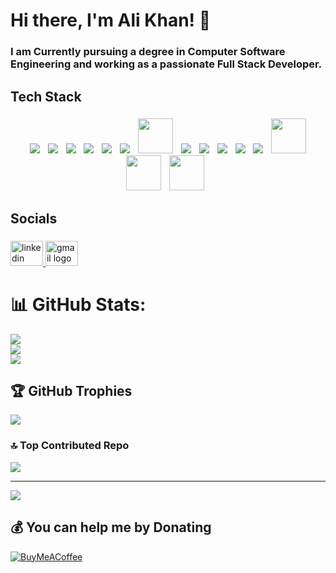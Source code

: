 # Hi there, I'm Ali Khan! 👋

###

<h3 align="left">I am Currently pursuing a degree in Computer Software Engineering and working as a passionate Full Stack Developer.</h3>

###

<h2 align="left">Tech Stack</h2>

###

<div align="center">
 <img width="5"/>
 <img src="https://camo.githubusercontent.com/53b27cbad05c013d17c92bd9a820d0e7d9f5199f88ffc827dae965b4ac0657ca/68747470733a2f2f736b696c6c69636f6e732e6465762f69636f6e733f693d63"/>
 <img width="5"/>
 
 <img src="https://camo.githubusercontent.com/33a88742a4c2007e41b467f181b79c7f68650b056f27ac9d38176995f68ad586/68747470733a2f2f736b696c6c69636f6e732e6465762f69636f6e733f693d637070"/>
 <img width="5"/>

 <img src="https://camo.githubusercontent.com/49179b69f7956cc4b5e5e7987d011103b7e3ffc20c55ca4a43c8ff214c3b6796/68747470733a2f2f736b696c6c69636f6e732e6465762f69636f6e733f693d68746d6c"/>
 <img width="5"/>
 <img src="https://camo.githubusercontent.com/a266b2536a9f4e1b8dc325ca89d9ce8e7f323c1e140f8b830a42f474a56e3b4c/68747470733a2f2f736b696c6c69636f6e732e6465762f69636f6e733f693d637373"/>
 <img width="5"/>

 <img src="https://camo.githubusercontent.com/16edff857d92b7794d5f4241aa88b9db4463d06eb52b38624a5fe1cad1584e53/68747470733a2f2f736b696c6c69636f6e732e6465762f69636f6e733f693d6a73"/>
  <img width="5"/>

 <img src="https://camo.githubusercontent.com/cb1fa2738a401d7952e8c150707084c5336ba9d544a238fad8c8d4d942353d8a/68747470733a2f2f736b696c6c69636f6e732e6465762f69636f6e733f693d7265616374"/>
  <img width="5"/>

<img src="https://velog.velcdn.com/images/yun12343/post/2705eadf-0e4c-4d3f-bfcc-c8eb2c930f5b/image.png" height = "56"/>
 <img width="5"/>

 <img src="https://camo.githubusercontent.com/dfcbc4452c5be7d646a4c3c429677091f706f06a1a745c3519580a21b1f012be/68747470733a2f2f736b696c6c69636f6e732e6465762f69636f6e733f693d6e657874"/>
  <img width="5"/>

 <img src="https://camo.githubusercontent.com/f383e4b2c5e8c2ca73221c29ef270d55d82eb3beeb79bd6b409dcb6ab64a4b7c/68747470733a2f2f736b696c6c69636f6e732e6465762f69636f6e733f693d7461696c77696e64"/>
 <img width="5"/>

 <img src="https://camo.githubusercontent.com/c0ed7f7d36d6437790846bc99e238abd7cb2205dbec27c6e6be959abb04e2733/68747470733a2f2f736b696c6c69636f6e732e6465762f69636f6e733f693d6e6f64656a73"/>
 <img width="5"/>
 <img src="https://camo.githubusercontent.com/eed59029fe16e0f33431721522fb0eede534a072db478245b89b6bc4ab1b10f3/68747470733a2f2f736b696c6c69636f6e732e6465762f69636f6e733f693d65787072657373"/>
 <img width="5"/>
 <img src="https://camo.githubusercontent.com/ac3a06589c4bf400ac0f7b1e88b5fde3b107eb16b4de2b50736da875dc0e076f/68747470733a2f2f736b696c6c69636f6e732e6465762f69636f6e733f693d6d6f6e676f"/>
 <img width="5"/>
 <img src="https://www.svgrepo.com/show/303557/redux-logo.svg" height = "56"/>
 <img width="5"/>
 <img src="https://avatars.githubusercontent.com/u/28029853?s=280&v=4" height = "56"/>
 <img width="5"/>
 <img src="https://upload.wikimedia.org/wikipedia/commons/thumb/7/73/Arduino_IDE_logo.svg/2048px-Arduino_IDE_logo.svg.png" height = "56"/>
 <img width="5"/>
</div>

###

<h2 align="left">Socials</h2>

###

<div align="left">
  <a href="https://www.linkedin.com/in/alikhan-devs/" target="_blank">
    <img src="https://raw.githubusercontent.com/maurodesouza/profile-readme-generator/master/src/assets/icons/social/linkedin/default.svg" width="52" height="40" alt="linkedin logo"  />
  </a>
  <a href="mailto:alikha9327224@gmail.com" target="_blank">
    <img src="https://raw.githubusercontent.com/maurodesouza/profile-readme-generator/master/src/assets/icons/social/gmail/default.svg" width="52" height="40" alt="gmail logo"  />
  </a>
</div>

 ###
 
# 📊 GitHub Stats:
![](https://github-readme-stats.vercel.app/api?username=AliKhan-Devs&theme=shadow_blue&hide_border=false&include_all_commits=false&count_private=false)<br/>
![](https://github-readme-streak-stats.herokuapp.com/?user=AliKhan-Devs&theme=shadow_blue&hide_border=false)<br/>
![](https://github-readme-stats.vercel.app/api/top-langs/?username=AliKhan-Devs&theme=shadow_blue&hide_border=false&include_all_commits=false&count_private=false&layout=compact)

## 🏆 GitHub Trophies
![](https://github-profile-trophy.vercel.app/?username=AliKhan-Devs&theme=shadow_blue&no-frame=false&no-bg=true&margin-w=4)

### 🔝 Top Contributed Repo
![](https://github-contributor-stats.vercel.app/api?username=AliKhan-Devs&limit=5&theme=dark&combine_all_yearly_contributions=true)

---
[![](https://visitcount.itsvg.in/api?id=AliKhan-Devs&icon=9&color=0)](https://visitcount.itsvg.in)

###

  ## 💰 You can help me by Donating
  [![BuyMeACoffee](https://img.shields.io/badge/Buy%20Me%20a%20Coffee-ffdd00?style=for-the-badge&logo=buy-me-a-coffee&logoColor=black)](https://buymeacoffee.com/AliKhan.Devs) 

